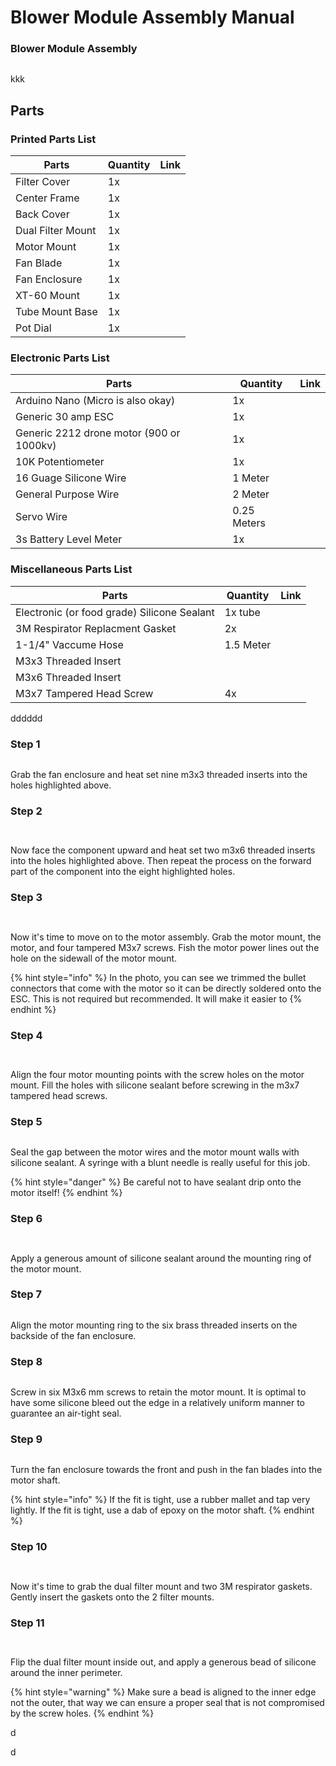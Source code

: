 # Blower Module Assembly Manual

### Blower Module Assembly

<figure><img src="../../.gitbook/assets/erwr (2).png" alt=""><figcaption></figcaption></figure>

kkk

## Parts

### Printed Parts List

| Parts             | Quantity | Link |
| ----------------- | -------- | ---- |
| Filter Cover      | 1x       |      |
| Center Frame      | 1x       |      |
| Back Cover        | 1x       |      |
| Dual Filter Mount | 1x       |      |
| Motor Mount       | 1x       |      |
| Fan Blade         | 1x       |      |
| Fan Enclosure     | 1x       |      |
| XT-60 Mount       | 1x       |      |
| Tube Mount Base   | 1x       |      |
| Pot Dial          | 1x       |      |

### Electronic Parts List

| Parts                                    | Quantity    | Link |
| ---------------------------------------- | ----------- | ---- |
| Arduino Nano (Micro is also okay)        | 1x          |      |
| Generic 30 amp ESC                       | 1x          |      |
| Generic 2212 drone motor (900 or 1000kv) | 1x          |      |
| 10K Potentiometer                        | 1x          |      |
| 16 Guage Silicone Wire                   | 1 Meter     |      |
| General Purpose Wire                     | 2 Meter     |      |
| Servo Wire                               | 0.25 Meters |      |
| 3s Battery Level Meter                   | 1x          |      |

### Miscellaneous Parts List

| Parts                                       | Quantity  | Link |
| ------------------------------------------- | --------- | ---- |
| Electronic (or food grade) Silicone Sealant | 1x tube   |      |
| 3M Respirator Replacment Gasket             | 2x        |      |
| 1-1/4" Vaccume Hose                         | 1.5 Meter |      |
| M3x3 Threaded Insert                        |           |      |
| M3x6 Threaded Insert                        |           |      |
| M3x7 Tampered Head Screw                    | 4x        |      |



dddddd



### Step 1

<figure><img src="../../.gitbook/assets/ertrtrrt (1).png" alt=""><figcaption></figcaption></figure>

Grab the fan enclosure and heat set nine m3x3 threaded inserts into the holes highlighted above.

### Step 2

<div>

<figure><img src="../../.gitbook/assets/ereette.png" alt=""><figcaption></figcaption></figure>

 

<figure><img src="../../.gitbook/assets/ertrtrrt.png" alt=""><figcaption></figcaption></figure>

</div>

Now face the component upward and heat set two m3x6 threaded inserts into the holes highlighted above. Then repeat the process on the forward part of the component into the eight highlighted holes.

### Step 3

<div>

<figure><img src="../../.gitbook/assets/20230126_221302.jpg" alt=""><figcaption></figcaption></figure>

 

<figure><img src="../../.gitbook/assets/20230126_221559.jpg" alt=""><figcaption></figcaption></figure>

</div>

Now it's time to move on to the motor assembly. Grab the motor mount, the motor, and four tampered M3x7 screws. Fish the motor power lines out the hole on the sidewall of the motor mount.

{% hint style="info" %}
In the photo, you can see we trimmed the bullet connectors that come with the motor so it can be directly soldered onto the ESC. This is not required but recommended. It will make it easier to &#x20;
{% endhint %}

### Step 4

<div>

<figure><img src="../../.gitbook/assets/20230126_221821.jpg" alt=""><figcaption></figcaption></figure>

 

<figure><img src="../../.gitbook/assets/20230126_221804.jpg" alt=""><figcaption></figcaption></figure>

</div>

Align the four motor mounting points with the screw holes on the motor mount. Fill the holes with silicone sealant before screwing in the m3x7 tampered head screws.

### Step 5

<figure><img src="../../.gitbook/assets/20230126_222115.jpg" alt=""><figcaption></figcaption></figure>

Seal the gap between the motor wires and the motor mount walls with silicone sealant. A syringe with a blunt needle is really useful for this job.

{% hint style="danger" %}
Be careful not to have sealant drip onto the motor itself!
{% endhint %}

### Step 6

<div>

<figure><img src="../../.gitbook/assets/20230126_222335.jpg" alt=""><figcaption></figcaption></figure>

 

<figure><img src="../../.gitbook/assets/20230126_222607.jpg" alt=""><figcaption></figcaption></figure>

</div>

Apply a generous amount of silicone sealant around the mounting ring of the motor mount.&#x20;

### Step 7

<figure><img src="../../.gitbook/assets/20230126_222624.jpg" alt=""><figcaption></figcaption></figure>

Align the motor mounting ring to the six brass threaded inserts on the backside of the fan enclosure.&#x20;

### Step 8

<figure><img src="../../.gitbook/assets/20230126_222838.jpg" alt=""><figcaption></figcaption></figure>

Screw in six M3x6 mm screws to retain the motor mount. It is optimal to have some silicone bleed out the edge in a relatively uniform manner to guarantee an air-tight seal.&#x20;

### Step 9

<figure><img src="../../.gitbook/assets/20230127_135957.jpg" alt=""><figcaption></figcaption></figure>

Turn the fan enclosure towards the front and push in the fan blades into the motor shaft.

{% hint style="info" %}
If the fit is tight, use a rubber mallet and tap very lightly. If the fit is tight, use a dab of epoxy on the motor shaft.&#x20;
{% endhint %}

### Step 10

<div>

<figure><img src="../../.gitbook/assets/20230130_212753.jpg" alt=""><figcaption></figcaption></figure>

 

<figure><img src="../../.gitbook/assets/20230130_212809.jpg" alt=""><figcaption></figcaption></figure>

</div>

Now it's time to grab the dual filter mount and two 3M respirator gaskets. Gently insert the gaskets onto the 2 filter mounts.

### Step 11

<div>

<figure><img src="../../.gitbook/assets/20230130_212814.jpg" alt=""><figcaption></figcaption></figure>

 

<figure><img src="../../.gitbook/assets/20230130_212820.jpg" alt=""><figcaption></figcaption></figure>

</div>

Flip the dual filter mount inside out, and apply a generous bead of silicone around the inner perimeter.&#x20;

{% hint style="warning" %}
Make sure a bead is aligned to the inner edge not the outer, that way we can ensure a proper seal that is not compromised by the screw holes.&#x20;
{% endhint %}

d

d
